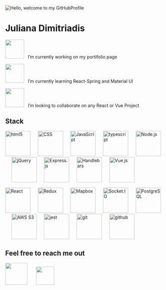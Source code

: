 <img src='/GitProfileGif.gif' alt="Hello, welcome to my GitHubProfile" />



# Juliana Dimitriadis

<img src='https://cdn-icons.flaticon.com/png/128/2098/premium/2098255.png?token=exp=1659527627~hmac=b58f152f3302ac4eed81a9c515081469' height=60 width=60/> &nbsp; I’m currently working on my portifolio page

<img src='https://cdn-icons-png.flaticon.com/128/2490/2490396.png' height=60 width=60/> &nbsp; I’m currently learning React-Spring and Material UI

<img src="https://cdn-icons-png.flaticon.com/128/1534/1534938.png" height=60 width=60/> &nbsp; I’m looking to collaborate on any React or Vue Project

## Stack



[<img alt="html5" src="https://simpleicons.org/icons/html5.svg" width=80 heigth=80>](https://html.spec.whatwg.org/multipage/) &nbsp;&nbsp;&nbsp;&nbsp;
[<img alt="CSS" src="https://simpleicons.org/icons/css3.svg" width=80 heigth=80>](https://www.w3.org/Style/CSS/Overview.en.html) &nbsp;&nbsp;&nbsp;&nbsp;
[<img alt="JavaScript" src="https://simpleicons.org/icons/javascript.svg" width=80 heigth=80>](https://www.javascript.com/) &nbsp;&nbsp;&nbsp;&nbsp;
[<img alt="typescript" src='https://simpleicons.org/icons/typescript.svg' width=80 heigth=80>](https://www.typescriptlang.org/) &nbsp;&nbsp;&nbsp;&nbsp;
[<img alt="Node.js" src="https://simpleicons.org/icons/nodedotjs.svg" width=80 heigth=80>](https://nodejs.org/en/) &nbsp;&nbsp;&nbsp;&nbsp;
[<img alt="jQuery" src="https://simpleicons.org/icons/jquery.svg" width=80 heigth=80>](https://jquery.com/) &nbsp;&nbsp;&nbsp;&nbsp;
[<img alt="Express.js" src="https://simpleicons.org/icons/express.svg" width=80 heigth=80>](https://expressjs.com/) &nbsp;&nbsp;&nbsp;&nbsp;
[<img alt="Handlebars" src="https://simpleicons.org/icons/handlebarsdotjs.svg" width=80 heigth=80>](https://handlebarsjs.com/) &nbsp;&nbsp;&nbsp;&nbsp;
[<img alt="Vue.js" src="https://simpleicons.org/icons/vuedotjs.svg" width=80 heigth=80>](https://vuejs.org/) &nbsp;&nbsp;&nbsp;&nbsp;



[<img alt="React" src="https://simpleicons.org/icons/react.svg" width=80 heigth=80>](https://reactjs.org/) &nbsp;&nbsp;&nbsp;&nbsp; 
[<img alt="Redux" src="https://simpleicons.org/icons/redux.svg" width=80 heigth=80>](https://redux.js.org/) &nbsp;&nbsp;&nbsp;&nbsp; 
[<img alt="Mapbox" src="https://simpleicons.org/icons/mapbox.svg" width=80 heigth=80>](https://www.mapbox.com/) &nbsp;&nbsp;&nbsp;&nbsp; 
[<img alt="Socket.IO" src="https://simpleicons.org/icons/socketdotio.svg" width=80 heigth=80>](https://socket.io/) &nbsp;&nbsp;&nbsp;&nbsp; 
[<img alt="PostgreSQL" src="https://simpleicons.org/icons/postgresql.svg" width=80 heigth=80>](https://www.postgresql.org/) &nbsp;&nbsp;&nbsp;&nbsp; 
[<img alt="AWS S3" src="https://simpleicons.org/icons/amazons3.svg" width=80 heigth=80>](https://aws.amazon.com/s3/?nc2=h_ql_prod_fs_s3) &nbsp;&nbsp;&nbsp;&nbsp;
[<img alt="jest" src="https://simpleicons.org/icons/jest.svg" width=80 heigth=80>](https://jestjs.io/) &nbsp;&nbsp;&nbsp;&nbsp;
[<img alt="git" src="https://simpleicons.org/icons/git.svg" width=80 heigth=80>](https://git-scm.com/) &nbsp;&nbsp;&nbsp;&nbsp;
[<img alt="github" src="https://simpleicons.org/icons/github.svg"  width=80 heigth=80>](https://github.com/) &nbsp;&nbsp;&nbsp;&nbsp;



## Feel free to reach me out


[<img src="https://cdn-icons.flaticon.com/png/128/3296/premium/3296464.png?token=exp=1659526942~hmac=bf0d0291b6f9937e8d411cc84da9d4f0" height=70/>](mailto:julianaspdimitriadis@gmail.com) &nbsp;&nbsp;&nbsp;&nbsp;&nbsp;
[<img src="https://cdn-icons-png.flaticon.com/128/1383/1383262.png" height=58/>](https://www.linkedin.com/in/julianaspdimitriadis/)




